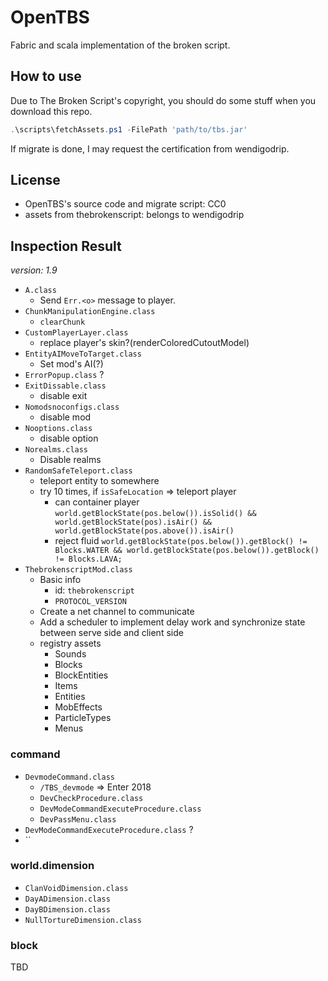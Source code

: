 # OpenTBS

Fabric and scala implementation of the broken script.

## How to use

Due to The Broken Script's copyright, you should do some stuff when you download this repo.

```powershell
.\scripts\fetchAssets.ps1 -FilePath 'path/to/tbs.jar'
```

If migrate is done, I may request the certification from wendigodrip.

## License

- OpenTBS's source code and migrate script: CC0
- assets from thebrokenscript: belongs to wendigodrip

## Inspection Result

_version: 1.9_

* `A.class`
  * Send `Err.<o>` message to player.
* `ChunkManipulationEngine.class`
  * `clearChunk`
* `CustomPlayerLayer.class`
  * replace player's skin?(renderColoredCutoutModel)
* `EntityAIMoveToTarget.class`
  * Set mod's AI(?)
* `ErrorPopup.class` ?
* `ExitDissable.class`
  * disable exit
* `Nomodsnoconfigs.class`
  * disable mod
* `Nooptions.class`
  * disable option
* `Norealms.class`
  * Disable realms
* `RandomSafeTeleport.class`
  * teleport entity to somewhere
  * try 10 times, if `isSafeLocation` => teleport player
    * can container player `world.getBlockState(pos.below()).isSolid() && world.getBlockState(pos).isAir() && world.getBlockState(pos.above()).isAir()`
    * reject fluid `world.getBlockState(pos.below()).getBlock() != Blocks.WATER && world.getBlockState(pos.below()).getBlock() != Blocks.LAVA;`
* `ThebrokenscriptMod.class`
  * Basic info
    * id: `thebrokenscript`
    * `PROTOCOL_VERSION`
  * Create a net channel to communicate
  * Add a scheduler to implement delay work and synchronize state between serve side and client side
  * registry assets
    * Sounds
    * Blocks
    * BlockEntities
    * Items
    * Entities
    * MobEffects
    * ParticleTypes
    * Menus

### command

* `DevmodeCommand.class`
  * `/TBS_devmode` => Enter 2018
  * `DevCheckProcedure.class`
  * `DevModeCommandExecuteProcedure.class`
  * `DevPassMenu.class`
* `DevModeCommandExecuteProcedure.class` ?
* ``

### world.dimension

* `ClanVoidDimension.class`
* `DayADimension.class`
* `DayBDimension.class`
* `NullTortureDimension.class`

### block

TBD

### 

